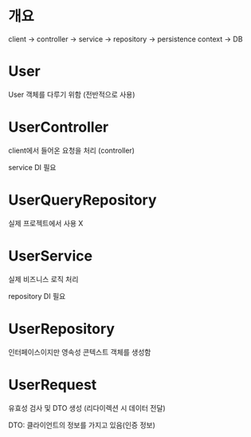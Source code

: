 # 개요

client -> controller -> service -> repository -> persistence context -> DB

# User

User 객체를 다루기 위함 (전반적으로 사용)

# UserController

client에서 들어온 요청을 처리 (controller)

service DI 필요

# UserQueryRepository

실제 프로젝트에서 사용 X

# UserService

실제 비즈니스 로직 처리

repository DI 필요

# UserRepository

인터페이스이지만 영속성 콘텍스트 객체를 생성함

# UserRequest

유효성 검사 및 DTO 생성 (리다이렉션 시 데이터 전달)

DTO: 클라이언트의 정보를 가지고 있음(인증 정보)


